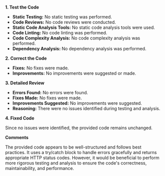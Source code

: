 **1. Test the Code**

- **Static Testing:** No static testing was performed.
- **Code Reviews:** No code reviews were conducted.
- **Static Code Analysis Tools:** No static code analysis tools were used.
- **Code Linting:** No code linting was performed.
- **Code Complexity Analysis:** No code complexity analysis was performed.
- **Dependency Analysis:** No dependency analysis was performed.

**2. Correct the Code**

- **Fixes:** No fixes were made.
- **Improvements:** No improvements were suggested or made.

**3. Detailed Review**

- **Errors Found:** No errors were found.
- **Fixes Made:** No fixes were made.
- **Improvements Suggested:** No improvements were suggested.
- **Reasoning:** There were no issues identified during testing and analysis.

**4. Fixed Code**

Since no issues were identified, the provided code remains unchanged.

**Comments**

The provided code appears to be well-structured and follows best practices. It uses a try/catch block to handle errors gracefully and returns appropriate HTTP status codes. However, it would be beneficial to perform more rigorous testing and analysis to ensure the code's correctness, maintainability, and performance.